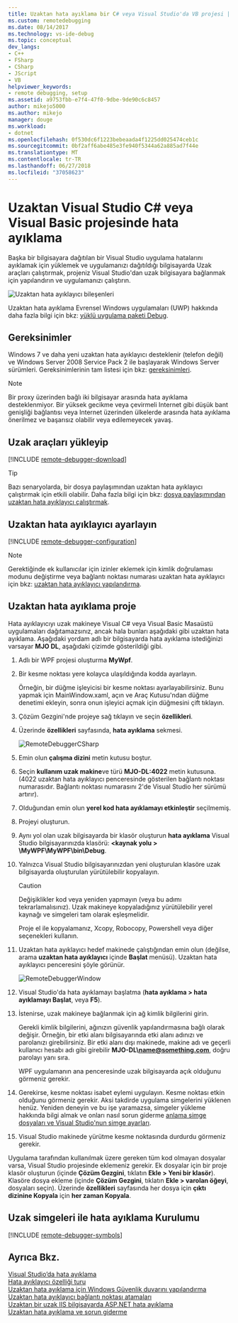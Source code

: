 ```yaml
---
title: Uzaktan hata ayıklama bir C# veya Visual Studio'da VB projesi | Microsoft Docs
ms.custom: remotedebugging
ms.date: 08/14/2017
ms.technology: vs-ide-debug
ms.topic: conceptual
dev_langs:
- C++
- FSharp
- CSharp
- JScript
- VB
helpviewer_keywords:
- remote debugging, setup
ms.assetid: a9753fbb-e7f4-47f0-9dbe-9de90c6c8457
author: mikejo5000
ms.author: mikejo
manager: douge
ms.workload:
- dotnet
ms.openlocfilehash: 0f530dc6f1223bebeaada4f1225dd025474ceb1c
ms.sourcegitcommit: 0bf2aff6abe485e3fe940f5344a62a885ad7f44e
ms.translationtype: MT
ms.contentlocale: tr-TR
ms.lasthandoff: 06/27/2018
ms.locfileid: "37058623"
---
```

# <a name="remote-debugging-a-c-or-visual-basic-project-in-visual-studio"></a>Uzaktan Visual Studio C# veya Visual Basic projesinde hata ayıklama
Başka bir bilgisayara dağıtılan bir Visual Studio uygulama hatalarını ayıklamak için yüklemek ve uygulamanızı dağıtıldığı bilgisayarda Uzak araçları çalıştırmak, projeniz Visual Studio'dan uzak bilgisayara bağlanmak için yapılandırın ve uygulamanızı çalıştırın.

![Uzaktan hata ayıklayıcı bileşenleri](../debugger/media/remote-debugger-client-apps.png "Remote_debugger_components")
  
Uzaktan hata ayıklama Evrensel Windows uygulamaları (UWP) hakkında daha fazla bilgi için bkz: [yüklü uygulama paketi Debug](debug-installed-app-package.md).

## <a name="requirements"></a>Gereksinimler

Windows 7 ve daha yeni uzaktan hata ayıklayıcı desteklenir (telefon değil) ve Windows Server 2008 Service Pack 2 ile başlayarak Windows Server sürümleri. Gereksinimlerinin tam listesi için bkz: [gereksinimleri](../debugger/remote-debugging.md#requirements_msvsmon).

> [!NOTE]
> Bir proxy üzerinden bağlı iki bilgisayar arasında hata ayıklama desteklenmiyor. Bir yüksek gecikme veya çevirmeli Internet gibi düşük bant genişliği bağlantısı veya Internet üzerinden ülkelerde arasında hata ayıklama önerilmez ve başarısız olabilir veya edilemeyecek yavaş.
  
## <a name="download-and-install-the-remote-tools"></a>Uzak araçları yükleyip

[!INCLUDE [remote-debugger-download](../debugger/includes/remote-debugger-download.md)]

> [!TIP]
> Bazı senaryolarda, bir dosya paylaşımından uzaktan hata ayıklayıcı çalıştırmak için etkili olabilir. Daha fazla bilgi için bkz: [dosya paylaşımından uzaktan hata ayıklayıcı çalıştırmak](../debugger/remote-debugging.md#fileshare_msvsmon).
  
## <a name="BKMK_setup"></a> Uzaktan hata ayıklayıcı ayarlayın

[!INCLUDE [remote-debugger-configuration](../debugger/includes/remote-debugger-configuration.md)]

> [!NOTE]
> Gerektiğinde ek kullanıcılar için izinler eklemek için kimlik doğrulaması modunu değiştirme veya bağlantı noktası numarası uzaktan hata ayıklayıcı için bkz: [uzaktan hata ayıklayıcı yapılandırma](../debugger/remote-debugging.md#configure_msvsmon).
  
## <a name="remote_csharp"></a> Uzaktan hata ayıklama proje
Hata ayıklayıcıyı uzak makineye Visual C# veya Visual Basic Masaüstü uygulamaları dağıtamazsınız, ancak hala bunları aşağıdaki gibi uzaktan hata ayıklama. Aşağıdaki yordam adlı bir bilgisayarda hata ayıklama istediğinizi varsayar **MJO DL**, aşağıdaki çizimde gösterildiği gibi.
  
1.  Adlı bir WPF projesi oluşturma **MyWpf**.  
  
2.  Bir kesme noktası yere kolayca ulaşıldığında kodda ayarlayın.  
  
     Örneğin, bir düğme işleyicisi bir kesme noktası ayarlayabilirsiniz. Bunu yapmak için MainWindow.xaml, açın ve Araç Kutusu'ndan düğme denetimi ekleyin, sonra onun işleyici açmak için düğmesini çift tıklayın.
  
3.  Çözüm Gezgini'nde projeye sağ tıklayın ve seçin **özellikleri**.  
  
4.  Üzerinde **özellikleri** sayfasında, **hata ayıklama** sekmesi.  
  
     ![RemoteDebuggerCSharp](../debugger/media/remotedebuggercsharp.png "RemoteDebuggerCSharp")  
  
5.  Emin olun **çalışma dizini** metin kutusu boştur.  
  
6.  Seçin **kullanım uzak makine**ve türü **MJO-DL:4022** metin kutusuna. (4022 uzaktan hata ayıklayıcı penceresinde gösterilen bağlantı noktası numarasıdır. Bağlantı noktası numarasını 2'de Visual Studio her sürümü artırır).
  
7.  Olduğundan emin olun **yerel kod hata ayıklamayı etkinleştir** seçilmemiş.  
  
8.  Projeyi oluşturun.  
  
9. Aynı yol olan uzak bilgisayarda bir klasör oluşturun **hata ayıklama** Visual Studio bilgisayarınızda klasörü:  **\<kaynak yolu > \MyWPF\MyWPF\bin\Debug**.  
  
10. Yalnızca Visual Studio bilgisayarınızdan yeni oluşturulan klasöre uzak bilgisayarda oluşturulan yürütülebilir kopyalayın.
  
    > [!CAUTION]
    >  Değişiklikler kod veya yeniden yapmayın (veya bu adımı tekrarlamalısınız). Uzak makineye kopyaladığınız yürütülebilir yerel kaynağı ve simgeleri tam olarak eşleşmelidir.

    Proje el ile kopyalamanız, Xcopy, Robocopy, Powershell veya diğer seçenekleri kullanın.
  
11. Uzaktan hata ayıklayıcı hedef makinede çalıştığından emin olun (değilse, arama **uzaktan hata ayıklayıcı** içinde **Başlat** menüsü). Uzaktan hata ayıklayıcı penceresini şöyle görünür.  
  
     ![RemoteDebuggerWindow](../debugger/media/remotedebuggerwindow.png "RemoteDebuggerWindow")  
  
12. Visual Studio'da hata ayıklamayı başlatma (**hata ayıklama > hata ayıklamayı Başlat**, veya **F5**).  
  
13. İstenirse, uzak makineye bağlanmak için ağ kimlik bilgilerini girin.  
  
     Gerekli kimlik bilgilerini, ağınızın güvenlik yapılandırmasına bağlı olarak değişir. Örneğin, bir etki alanı bilgisayarında etki alanı adınızı ve parolanızı girebilirsiniz. Bir etki alanı dışı makinede, makine adı ve geçerli kullanıcı hesabı adı gibi girebilir **MJO-DL\name@something.com**, doğru parolayı yanı sıra.

     WPF uygulamanın ana penceresinde uzak bilgisayarda açık olduğunu görmeniz gerekir.
  
14. Gerekirse, kesme noktası isabet eylemi uygulayın. Kesme noktası etkin olduğunu görmeniz gerekir. Aksi takdirde uygulama simgelerini yüklenen henüz. Yeniden deneyin ve bu işe yaramazsa, simgeler yükleme hakkında bilgi almak ve onları nasıl sorun giderme [anlama simge dosyaları ve Visual Studio'nun simge ayarları](http://blogs.msdn.com/b/visualstudioalm/archive/2015/01/05/understanding-symbol-files-and-visual-studio-s-symbol-settings.aspx).
  
15. Visual Studio makinede yürütme kesme noktasında durdurdu görmeniz gerekir.
  
 Uygulama tarafından kullanılmak üzere gereken tüm kod olmayan dosyalar varsa, Visual Studio projesinde eklemeniz gerekir. Ek dosyalar için bir proje klasör oluşturun (içinde **Çözüm Gezgini**, tıklatın **Ekle > Yeni bir klasör**). Klasöre dosya ekleme (içinde **Çözüm Gezgini**, tıklatın **Ekle > varolan öğeyi**, dosyaları seçin). Üzerinde **özellikleri** sayfasında her dosya için **çıktı dizinine Kopyala** için **her zaman Kopyala**.

## <a name="set-up-debugging-with-remote-symbols"></a>Uzak simgeleri ile hata ayıklama Kurulumu 

[!INCLUDE [remote-debugger-symbols](../debugger/includes/remote-debugger-symbols.md)]  
  
## <a name="see-also"></a>Ayrıca Bkz.  
 [Visual Studio’da hata ayıklama](../debugger/index.md)  
 [Hata ayıklayıcı özelliği turu](../debugger/debugger-feature-tour.md)   
 [Uzaktan hata ayıklama için Windows Güvenlik duvarını yapılandırma](../debugger/configure-the-windows-firewall-for-remote-debugging.md)   
 [Uzaktan hata ayıklayıcı bağlantı noktası atamaları](../debugger/remote-debugger-port-assignments.md)   
 [Uzaktan bir uzak IIS bilgisayarda ASP.NET hata ayıklama](../debugger/remote-debugging-aspnet-on-a-remote-iis-computer.md)  
 [Uzaktan hata ayıklama ve sorun giderme](../debugger/remote-debugging-errors-and-troubleshooting.md)